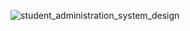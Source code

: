 ![student_administration_system_design](https://github.com/ilija-ra/StudentAdministration/assets/142634452/bdc0271e-c6dc-46ef-9ce9-c38a67a2aa3d)
